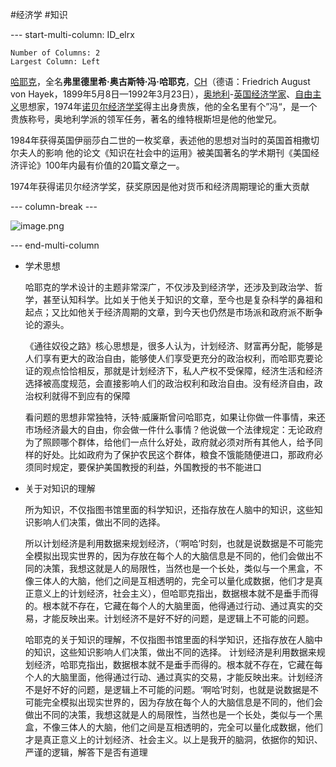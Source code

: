 #经济学 #知识

--- start-multi-column: ID_elrx
```column-settings
Number of Columns: 2
Largest Column: Left
```
[哈耶克](https://zh.wikipedia.org/wiki/%E5%BC%97%E9%87%8C%E5%BE%B7%E9%87%8C%E5%B8%8C%C2%B7%E5%93%88%E8%80%B6%E5%85%8B)，全名**弗里德里希·奥古斯特·冯·哈耶克**，[CH](https://zh.wikipedia.org/wiki/%E5%90%8D%E8%AD%BD%E5%8B%B3%E4%BD%8D "名誉勋位")（德语：Friedrich August von Hayek，1899年5月8日—1992年3月23日），[奥地利](https://zh.wikipedia.org/wiki/%E5%A5%A7%E5%9C%B0%E5%88%A9 "奥地利")-[英国](https://zh.wikipedia.org/wiki/%E8%8B%B1%E5%9C%8B "英国")[经济学家](https://zh.wikipedia.org/wiki/%E7%BB%8F%E6%B5%8E%E5%AD%A6%E5%AE%B6 "经济学家")、[自由主义](https://zh.wikipedia.org/wiki/%E8%87%AA%E7%94%B1%E4%B8%BB%E7%BE%A9 "自由主义")思想家，1974年[诺贝尔经济学奖](https://zh.wikipedia.org/wiki/%E8%AF%BA%E8%B4%9D%E5%B0%94%E7%BB%8F%E6%B5%8E%E5%AD%A6%E5%A5%96 "诺贝尔经济学奖")得主出身贵族，他的全名里有个”冯“，是一个贵族称号，奥地利学派的领军任务，著名的维特根斯坦是他的他堂兄。

1984年获得英国伊丽莎白二世的一枚奖章，表述他的思想对当时的英国首相撒切尔夫人的影响
他的论文《知识在社会中的运用》被美国著名的学术期刊《美国经济评论》100年内最有价值的20篇文章之一。

1974年获得诺贝尔经济学奖，获奖原因是他对货币和经济周期理论的重大贡献


--- column-break ---

![image.png](https://build-web.oss-cn-qingdao.aliyuncs.com/my_pic_file/20250813215430.png)



--- end-multi-column

- 学术思想
    
    哈耶克的学术设计的主题非常深广，不仅涉及到经济学，还涉及到政治学、哲学，甚至认知科学。比如关于他关于知识的文章，至今也是复杂科学的鼻祖和起点；又比如他关于经济周期的文章，到今天也仍然是市场派和政府派不断争论的源头。
    
    《通往奴役之路》核心思想是，很多人认为，计划经济、财富再分配，能够是人们享有更大的政治自由，能够使人们享受更充分的政治权利，而哈耶克要论证的观点恰恰相反，那就是计划经济下，私人产权不受保障，经济生活和经济选择被高度规范，会直接影响人们的政治权利和政治自由。没有经济自由，政治权利就得不到应有的保障
    
    看问题的思想非常独特，沃特·威廉斯曾问哈耶克，如果让你做一件事情，来还市场经济最大的自由，你会做一件什么事情？他说做一个法律规定：无论政府为了照顾哪个群体，给他们一点什么好处，政府就必须对所有其他人，给予同样的好处。比如政府为了保护农民这个群体，粮食不饿能随便进口，那政府必须同时规定，要保护美国教授的利益，外国教授的书不能进口
    
- 关于对知识的理解
    
    所为知识，不仅指图书馆里面的科学知识，还指存放在人脑中的知识，这些知识影响人们决策，做出不同的选择。
    
    所以计划经济是利用数据来规划经济，（‘啊哈’时刻，也就是说数据是不可能完全模拟出现实世界的，因为存放在每个人的大脑信息是不同的，他们会做出不同的决策，我想这就是人的局限性，当然也是一个长处，类似与一个黑盒，不像三体人的大脑，他们之间是互相透明的，完全可以量化成数据，他们才是真正意义上的计划经济，社会主义），但哈耶克指出，数据根本就不是垂手而得的。根本就不存在，它藏在每个人的大脑里面，他得通过行动、通过真实的交易，才能反映出来。计划经济不是好不好的问题，是逻辑上不可能的问题。
    
    哈耶克的关于知识的理解，不仅指图书馆里面的科学知识，还指存放在人脑中的知识，这些知识影响人们决策，做出不同的选择。 计划经济是利用数据来规划经济，哈耶克指出，数据根本就不是垂手而得的。根本就不存在，它藏在每个人的大脑里面，他得通过行动、通过真实的交易，才能反映出来。计划经济不是好不好的问题，是逻辑上不可能的问题。‘啊哈’时刻，也就是说数据是不可能完全模拟出现实世界的，因为存放在每个人的大脑信息是不同的，他们会做出不同的决策，我想这就是人的局限性，当然也是一个长处，类似与一个黑盒，不像三体人的大脑，他们之间是互相透明的，完全可以量化成数据，他们才是真正意义上的计划经济、社会主义。以上是我开的脑洞，依据你的知识、严谨的逻辑，解答下是否有道理
